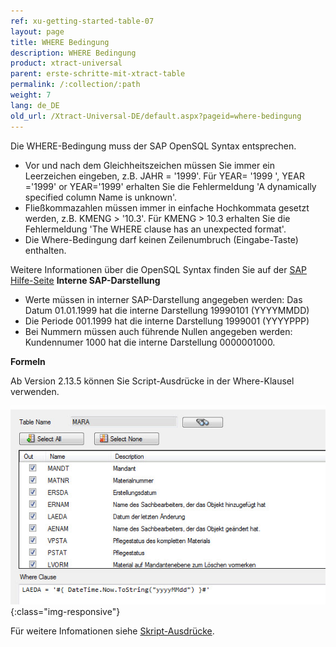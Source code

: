 ```yaml
---
ref: xu-getting-started-table-07
layout: page
title: WHERE Bedingung
description: WHERE Bedingung
product: xtract-universal
parent: erste-schritte-mit-xtract-table
permalink: /:collection/:path
weight: 7
lang: de_DE
old_url: /Xtract-Universal-DE/default.aspx?pageid=where-bedingung
---
```


Die WHERE-Bedingung muss der SAP OpenSQL Syntax entsprechen.

- Vor und nach dem Gleichheitszeichen müssen Sie immer ein Leerzeichen eingeben, z.B. JAHR = '1999'. Für YEAR= '1999 ', YEAR ='1999' or YEAR='1999' erhalten Sie die Fehlermeldung 'A dynamically specified column Name is unknown'.
- Fließkommazahlen müssen immer in einfache Hochkommata gesetzt werden, z.B. KMENG > '10.3'.  Für KMENG > 10.3 erhalten Sie die Fehlermeldung 'The WHERE clause has an unexpected format'.
- Die Where-Bedingung darf keinen Zeilenumbruch (Eingabe-Taste) enthalten.

Weitere Informationen über die OpenSQL Syntax finden Sie auf der [SAP Hilfe-Seite](https://help.sap.com/doc/saphelp_nw70ehp3/7.03.19/en-US/fc/eb3969358411d1829f0000e829fbfe/frameset.htm)
**Interne SAP-Darstellung**

- Werte müssen in interner SAP-Darstellung angegeben werden: 
Das Datum 01.01.1999 hat die interne Darstellung 19990101 (YYYYMMDD)
- Die Periode 001.1999 hat die interne Darstellung  1999001 (YYYYPPP)
- Bei Nummern müssen auch führende Nullen angegeben werden: Kundennumer 1000 hat die interne Darstellung 0000001000.


**Formeln**

Ab Version 2.13.5 können Sie Script-Ausdrücke in der Where-Klausel verwenden.

![Table-Extraction-Where-Clause-Scripted-Expression](/img/content/Table-Extraction-Where-Clause-Scripted-Expression.jpg){:class="img-responsive"}

Für weitere Infomationen siehe [Skript-Ausdrücke](../fortgeschrittene-techniken/script-ausdruecke). 
